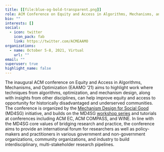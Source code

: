 ```yaml
---
title: [[file:blue-og-bold-transparent.png]]
role: ACM Conference on Equity and Access in Algorithms, Mechanisms, and Optimization
bio: ""
interests: []
social:
  - icon: twitter
    icon_pack: fab
    link: https://twitter.com/ACMEAAMO
organizations:
  - name: October 5-8, 2021, Virtual
    url: ""
email: ""
superuser: true
highlight_name: false
---
```

<!--The inaugural ACM conference on Equity and Access in Algorithms, Mechanisms, and Optimization aims to highlight work where techniques from algorithms, optimization, and mechanism design can be useful in welding research pipelines together with the social sciences in helping improve access to opportunity for historically underserved and disadvantaged communities. The conference is part of the [Mechanism Design for Social Good](http://md4sg.com/) initiative, building on the success of the MD4SG [workshop series](http://md4sg.com/workshop/EC19/cfp.html), tutorials at ACM EC, ACM COMPASS and WINE, as well as numerous online activities including [working groups](http://md4sg.com/workinggroups/index.html) and an [online colloquium series](http://md4sg.com/colloquium/index.html). -->

The inaugural ACM conference on Equity and Access in Algorithms, Mechanisms, and Optimization (EAAMO ’21) aims to highlight work where techniques from algorithms, optimization, and mechanism design, along with insights from other disciplines, can help improve equity and access to opportunity for historically disadvantaged and underserved communities. The conference is organized by the [Mechanism Design for Social Good](http://md4sg.com/) (MD4SG) initiative, and builds on the MD4SG [workshop series](http://md4sg.com/workshop/EC19/cfp.html) and tutorials at conferences including ACM EC, ACM COMPASS, and WINE. <!-- EAAMO ’21 will feature keynote presentations and panels and contributed presentations on research papers, surveys, problem pitches, datasets, and software demonstrations. --> In line with the MD4SG core values of bridging research and practice, the conference aims to provide an international forum for researchers as well as policy-makers and practitioners in various government and non-government organizations, community organizations, and industry to build interdisciplinary, multi-stakeholder research pipelines.


